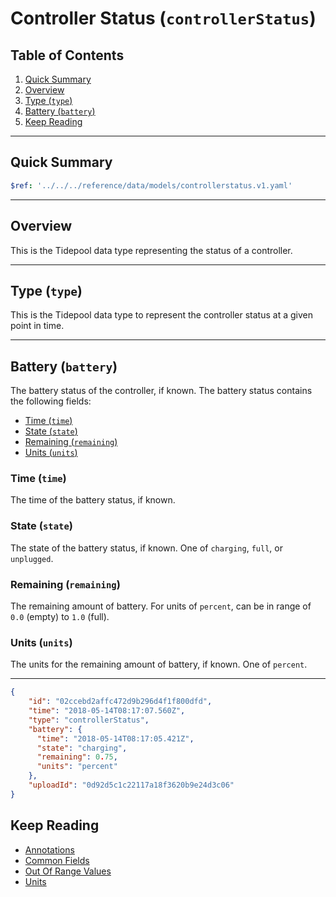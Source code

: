 <!-- omit in toc -->
# Controller Status (`controllerStatus`)

<!-- omit in toc -->
## Table of Contents

1. [Quick Summary](#quick-summary)
2. [Overview](#overview)
3. [Type (`type`)](#type-type)
4. [Battery (`battery`)](#battery-battery)
5. [Keep Reading](#keep-reading)

---

## Quick Summary

```yaml json_schema
$ref: '../../../reference/data/models/controllerstatus.v1.yaml'
```

---

## Overview

This is the Tidepool data type representing the status of a controller.

---

## Type (`type`)

This is the Tidepool data type to represent the controller status at a given point in time.

---

## Battery (`battery`)

The battery status of the controller, if known. The battery status contains the following fields:

* [Time (`time`)](#time-time)
* [State (`state`)](#state-state)
* [Remaining (`remaining`)](#remaining-remaining)
* [Units (`units`)](#units-units)

<!-- omit in toc -->
### Time (`time`)

The time of the battery status, if known.

<!-- omit in toc -->
### State (`state`)

The state of the battery status, if known. One of `charging`, `full`, or `unplugged`.

<!-- omit in toc -->
### Remaining (`remaining`)

The remaining amount of battery. For units of `percent`, can be in range of `0.0` (empty) to `1.0` (full).

<!-- omit in toc -->
### Units (`units`)

The units for the remaining amount of battery, if known. One of `percent`.

---

```json {% title="Example" %}
{
    "id": "02ccebd2affc472d9b296d4f1f800dfd",
    "time": "2018-05-14T08:17:07.560Z",
    "type": "controllerStatus",
    "battery": {
      "time": "2018-05-14T08:17:05.421Z",
      "state": "charging",
      "remaining": 0.75,
      "units": "percent"
    },
    "uploadId": "0d92d5c1c22117a18f3620b9e24d3c06"
}
```

## Keep Reading

* [Annotations](../annotations.md)
* [Common Fields](../common-fields.md)
* [Out Of Range Values](../oor-values.md)
* [Units](../units.md)
